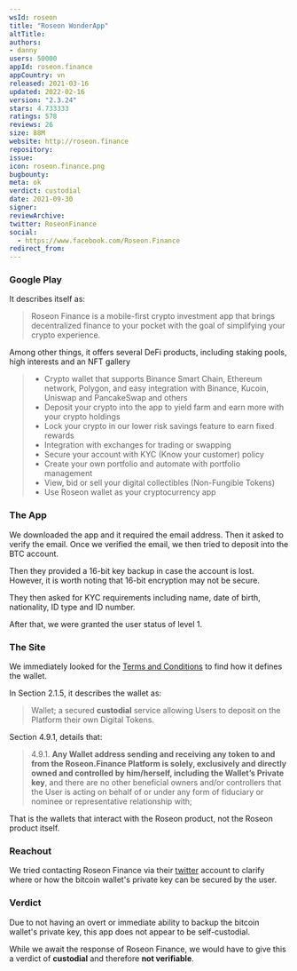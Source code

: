 ```yaml
---
wsId: roseon
title: "Roseon WonderApp"
altTitle: 
authors:
- danny
users: 50000
appId: roseon.finance
appCountry: vn
released: 2021-03-16
updated: 2022-02-16
version: "2.3.24"
stars: 4.733333
ratings: 578
reviews: 26
size: 88M
website: http://roseon.finance
repository: 
issue: 
icon: roseon.finance.png
bugbounty: 
meta: ok
verdict: custodial
date: 2021-09-30
signer: 
reviewArchive:
twitter: RoseonFinance
social:
  - https://www.facebook.com/Roseon.Finance
redirect_from:
---
```


### Google Play

It describes itself as:

>Roseon Finance is a mobile-first crypto investment app that brings decentralized finance to your pocket with the goal of simplifying your crypto experience.

Among other things, it offers several DeFi products, including staking pools, high interests and an NFT gallery

> - Crypto wallet that supports Binance Smart Chain, Ethereum network, Polygon, and easy integration with Binance, Kucoin, Uniswap and PancakeSwap and others
> - Deposit your crypto into the app to yield farm and earn more with your crypto holdings
> - Lock your crypto in our lower risk savings feature to earn fixed rewards
> - Integration with exchanges for trading or swapping
> - Secure your account with KYC (Know your customer) policy
> - Create your own portfolio and automate with portfolio management
> - View, bid or sell your digital collectibles (Non-Fungible Tokens)
> - Use Roseon wallet as your cryptocurrency app

### The App

We downloaded the app and it required the email address. Then it asked to verify the email. Once we verified the email, we then tried to deposit into the BTC account. 

Then they provided a 16-bit key backup in case the account is lost. However, it is worth noting that 16-bit encryption may not be secure.

They then asked for KYC requirements including name, date of birth, nationality, ID type and ID number. 

After that, we were granted the user status of level 1.

### The Site

We immediately looked for the [Terms and Conditions](https://roseon.finance/docs/Roseon_TOS.html) to find how it defines the wallet. 

In Section 2.1.5, it describes the wallet as:

> Wallet; a secured **custodial** service allowing Users to deposit on the Platform their own Digital Tokens.

Section 4.9.1, details that:

> 4.9.1. **Any Wallet address sending and receiving any token to and from the Roseon.Finance Platform is solely, exclusively and directly owned and controlled by him/herself, including the Wallet’s Private key**, and there are no other beneficial owners and/or controllers that the User is acting on behalf of or under any form of fiduciary or nominee or representative relationship with;

That is the wallets that interact with the Roseon product, not the Roseon product itself.

### Reachout

We tried contacting Roseon Finance via their [twitter](https://twitter.com/dannybuntu/status/1440607507391520771) account to clarify where or how the bitcoin wallet's private key can be secured by the user.

### Verdict

Due to not having an overt or immediate ability to backup the bitcoin wallet's private key, this app does not appear to be self-custodial.

While we await the response of Roseon Finance, we would have to give this a verdict of **custodial** and therefore **not verifiable**.
